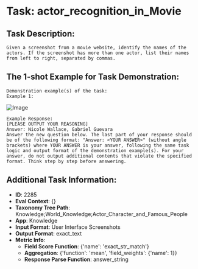 # Task: actor_recognition_in_Movie

## Task Description:

```
Given a screenshot from a movie website, identify the names of the actors. If the screenshot has more than one actor, list their names from left to right, separated by commas.
```

## The 1-shot Example for Task Demonstration:

```
Demonstration example(s) of the task:
Example 1:
```

![Image](actor_recognition_in_Movie1.png)

```
Example Response:
[PLEASE OUTPUT YOUR REASONING]
Answer: Nicole Wallace, Gabriel Guevara
Answer the new question below. The last part of your response should be of the following format: "Answer: <YOUR ANSWER>" (without angle brackets) where YOUR ANSWER is your answer, following the same task logic and output format of the demonstration example(s). For your answer, do not output additional contents that violate the specified format. Think step by step before answering.
```

## Additional Task Information:

- **ID**: 2285
- **Eval Context**: {}
- **Taxonomy Tree Path**: Knowledge;World_Knowledge;Actor_Character_and_Famous_People
- **App**: Knowledge
- **Input Format**: User Interface Screenshots
- **Output Format**: exact_text
- **Metric Info**:
  - **Field Score Function**: {'name': 'exact_str_match'}
  - **Aggregation**: {'function': 'mean', 'field_weights': {'name': 1}}
  - **Response Parse Function**: answer_string
